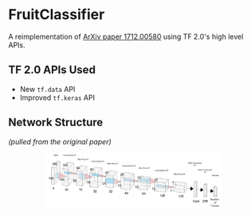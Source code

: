 # FruitClassifier

A reimplementation of [ArXiv paper 1712.00580](https://arxiv.org/abs/1712.00580) using TF 2.0's high level APIs.

## TF 2.0 APIs Used
- New `tf.data` API
- Improved `tf.keras` API


## Network Structure
*(pulled from the original paper)*

<p align="center">
    <img width="70%" height="auto" src="./network-diagram.png">
</p>
